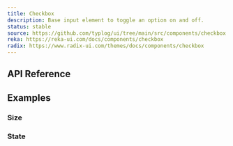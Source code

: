 ```yaml
---
title: Checkbox
description: Base input element to toggle an option on and off.
status: stable
source: https://github.com/typlog/ui/tree/main/src/components/checkbox
reka: https://reka-ui.com/docs/components/checkbox
radix: https://www.radix-ui.com/themes/docs/components/checkbox
---
```


<Example name="checkbox/Overview.vue" variant="full" />

## API Reference

<PropsTable name="Checkbox" />

## Examples

### Size

<Example name="checkbox/Size.vue" />

### State

<Example name="checkbox/State.vue" />

